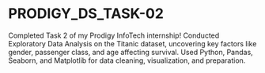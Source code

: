 # PRODIGY_DS_TASK-02
Completed Task 2 of my Prodigy InfoTech internship! Conducted Exploratory Data Analysis on the Titanic dataset, uncovering key factors like gender, passenger class, and age affecting survival. Used Python, Pandas, Seaborn, and Matplotlib for data cleaning, visualization, and preparation.
